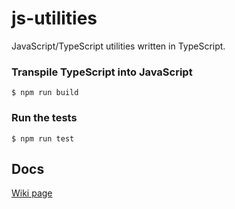 # js-utilities

JavaScript/TypeScript utilities written in TypeScript.

### Transpile TypeScript into JavaScript

```
$ npm run build
```

### Run the tests

```
$ npm run test
```

## Docs

[Wiki page](https://github.com/luiscvnha/js-utilities/wiki)
